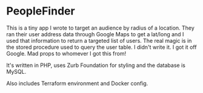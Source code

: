 # PeopleFinder

This is a tiny app I wrote to target an audience by radius of a location. They ran their user address data through Google Maps to get a lat/long and I used that information to return a targeted list of users. The real magic is in the stored procedure used to query the user table. I didn't write it. I got it off Google. Mad props to whomever I got this from!

It's written in PHP, uses Zurb Foundation for styling and the database is MySQL.

Also includes Terraform environment and Docker config.

